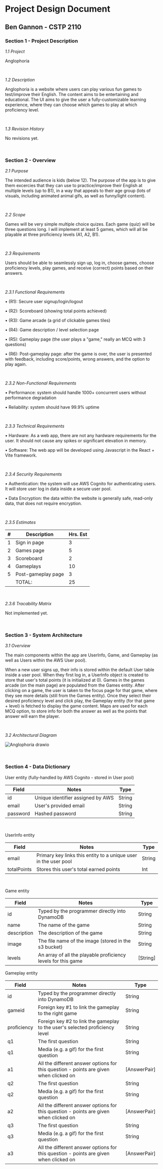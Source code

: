 # Project Design Document

## Ben Gannon - CSTP 2110


### Section 1 - Project Description

*1.1 Project*

Anglophoria

<br>

*1.2 Description*

Anglophoria is a website where users can play various fun games to test/improve their English. The content aims to be entertaining and educational. The UI aims to give the user a fully-customizable learning experience, where they can choose which games to play at which proficiency level.  

<br>

*1.3 Revision History*

No revisions yet.

<br>

### Section 2 - Overview

*2.1 Purpose*

The intended audience is kids (below 12). The purpose of the app is to give them excercies that they can use to practice/improve their English at multiple levels (up to B1), in a way that appeals to their age group (lots of visuals, including animated animal gifs, as well as funny/light content). 

<br>

*2.2 Scope*

Games will be very simple multiple choice quizes. Each game (quiz) will be three questions long. I will implement at least 5 games, which will all be playable at three proficiency levels (A1, A2, B1). 

<br>

*2.3 Requirements*

Users should be able to seamlessly sign up, log in, choose games, choose proficiency levels, play games, and receive (correct) points based on their answers. 

<br>

*2.3.1 Functional Requirements*

•	(R1): Secure user signup/login/logout

•	(R2): Scoreboard (showing total points achieved)

•	(R3): Game arcade (a grid of clickable games tiles) 

•	(R4): Game description / level selection page

•	(R5): Gameplay page (the user plays a "game," really an MCQ with 3 questions) 

•	(R6): Post-gameplay page: after the game is over, the user is presented with feedback, including score/points, wrong answers, and the option to play again. 

<br>

*2.3.2 Non-Functional Requirements*

•	Performance: system should handle 1000+ concurrent users without performance degradation

•	Reliability: system should have 99.9% uptime

<br>

*2.3.3 Technical Requirements*

•	Hardware: As a web app, there are not any hardware requirements for the user. It should not cause any spikes or significant elevation in memory.

•	Software: The web app will be developed using Javascript in the React + Vite framework. 

<br>

*2.3.4 Security Requirements*

•	Authentication: the system will use AWS Cognito for authenticating users. It will store user log in data inside a secure user pool. 

•	Data Encryption: the data within the website is generally safe, read-only data, that does not require encryption. 

<br>

*2.3.5 Estimates*

| # | Description | Hrs. Est  |
|----------|-----|------------|
| 1 | Sign in page  | 3 |
| 2 | Games page | 5 |
| 3 | Scoreboard  | 2 |
| 4 | Gameplays  | 10 |
| 5 | Post-gameplay page | 3 |
|  | TOTAL: | 25 |

<br>

*2.3.6 Tracability Matrix*

Not implemented yet.

<br>

### Section 3 - System Architecture

*3.1 Overview*

The main components within the app are UserInfo, Game, and Gameplay (as well as Users within the AWS User pool).

When a new user signs up, their info is stored within the default User table inside a user pool. When they first log in, a UserInfo object is created to store that user's total points (it is initialized at 0). Games in the games arcade (on the main page) are populated from the Games entity. After clicking on a game, the user is taken to the focus page for that game, where they see more details (still from the Games entity). Once they select their desired proficiency level and click play, the Gameplay entity (for that game + level) is fetched to display the game content. Maps are used for each MCQ option, to store info for both the answer as well as the points that answer will earn the player. 

<br>

*3.2 Architectural Diagram*

![Anglophoria drawio](https://github.com/user-attachments/assets/bf166033-b206-48cf-b416-d67da60813bc)

<br> 

### Section 4 - Data Dictionary

User entity (fully-handled by AWS Cognito - stored in User pool)

| Field | Notes | Type  |
|----------|-----|------------|
| id | Unique identifier assigned by AWS | String |
| email | User's provided email | String |
| password | Hashed password | String |

<br>

UserInfo entity

| Field | Notes | Type  |
|----------|-----|------------|
| email | Primary key links this entity to a unique user in the user pool | String |
| totalPoints | Stores this user's total earned points | Int |

<br>

Game entity

| Field | Notes | Type  |
|----------|-----|------------|
| id | Typed by the programmer directly into DynamoDB | String |
| name | The name of the game | String |
| description | The description of the game | String |
| image | The file name of the image (stored in the s3 bucket) | String |
| levels | An array of all the playable proficiency levels for this game | [String] |

Gameplay entity

| Field | Notes | Type  |
|----------|-----|------------|
| id | Typed by the programmer directly into DynamoDB | String |
| gameid | Foreign key #1 to link the gameplay to the right game | String |
| proficiency | Foreign key #2 to link the gameplay to the user's selected proficiency level | String |
| q1 | The first question | String |
| q1 | Media (e.g. a gif) for the first question | String |
| a1 | All the different answer options for this question - points are given when clicked on | [AnswerPair] |
| q2 | The first question | String |
| q2 | Media (e.g. a gif) for the first question | String |
| a2 | All the different answer options for this question - points are given when clicked on | [AnswerPair] |
| q3 | The first question | String |
| q3 | Media (e.g. a gif) for the first question | String |
| a3 | All the different answer options for this question - points are given when clicked on | [AnswerPair] |
